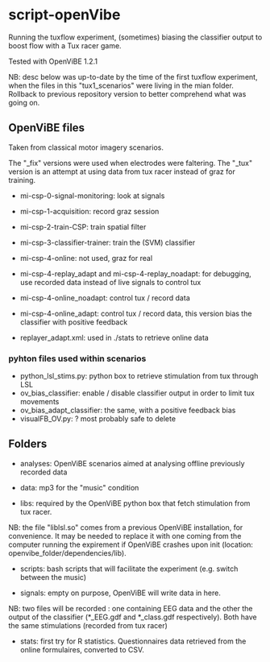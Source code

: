 # script-openVibe

Running the tuxflow experiment, (sometimes) biasing the classifier output to boost flow with a Tux racer game.

Tested with OpenViBE 1.2.1

NB: desc below was up-to-date by the time of the first tuxflow experiment, when the files in this "tux1_scenarios" were living in the mian folder. Rollback to previous repository version to better comprehend what was going on.

## OpenViBE files

Taken from classical motor imagery scenarios. 

The "_fix" versions were used when electrodes were faltering. The "_tux" version is an attempt at using data from tux racer instead of graz for training.

* mi-csp-0-signal-monitoring: look at signals
* mi-csp-1-acquisition: record graz session
* mi-csp-2-train-CSP: train spatial filter
* mi-csp-3-classifier-trainer: train the (SVM) classifier

* mi-csp-4-online: not used, graz for real
* mi-csp-4-replay_adapt and mi-csp-4-replay_noadapt: for debugging, use recorded data instead of live signals to control tux

* mi-csp-4-online_noadapt: control tux / record data
* mi-csp-4-online_adapt: control tux / record data, this version bias the classifier with positive feedback

* replayer_adapt.xml: used in ./stats to retrieve online data

### pyhton files used within scenarios

* python_lsl_stims.py: python box to retrieve stimulation from tux through LSL
* ov_bias_classifier: enable / disable classifier output in order to limit tux movements
* ov_bias_adapt_classifier: the same, with a positive feedback bias
* visualFB_OV.py: ? most probably safe to delete

## Folders

* analyses: OpenViBE scenarios aimed at analysing offline previously recorded data

* data: mp3 for the "music" condition

* libs: required by the OpenViBE python box that fetch stimulation from tux racer.

NB: the file "liblsl.so" comes from a previous OpenViBE installation, for convenience. It may be needed to replace it with one coming from the computer running the expirement if OpenViBE crashes upon init (location: openvibe_folder/dependencies/lib).

* scripts: bash scripts that will facilitate the experiment (e.g. switch between the music)

* signals: empty on purpose, OpenViBE will write data in here.

NB: two files will be recorded : one containing EEG data and the other the output of the classifier (*_EEG.gdf and *_class.gdf respectively). Both have the same stimulations (recorded from tux racer)

* stats: first try for R statistics. Questionnaires data retrieved from the online formulaires, converted to CSV. 
